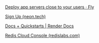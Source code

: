 [Deploy app servers close to your users · Fly](https://fly.io/)

[Sign Up (neon.tech)](https://console.neon.tech/realms/prod-realm/protocol/openid-connect/registrations?client_id=neon-console&redirect_uri=https%3A%2F%2Fconsole.neon.tech%2Fauth%2Fkeycloak%2Fcallback&response_type=code&scope=openid+profile+email&state=7ESu0xPGwkWEWuiBUo27Rw%3D%3D%2C%2C%2C)

[Docs + Quickstarts | Render Docs](https://docs.render.com/)

[Redis Cloud Console (redislabs.com)](https://app.redislabs.com/#/login)